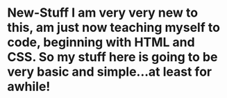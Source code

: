 New-Stuff
I am very very new to this, am just now teaching myself to code, beginning with HTML and CSS. So my stuff here is going to be very basic and simple...at least for awhile!
=========
